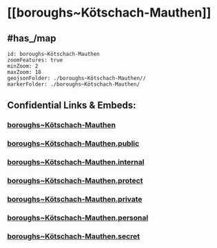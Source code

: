 # [[boroughs~Kötschach-Mauthen]] 


## #has_/map  



```leaflet
id: boroughs~Kötschach-Mauthen
zoomFeatures: true 
minZoom: 2 
maxZoom: 18
geojsonFolder: ./boroughs~Kötschach-Mauthen//
markerFolder: ./boroughs~Kötschach-Mauthen/
```


## Confidential Links & Embeds: 

### [boroughs~Kötschach-Mauthen](/_Standards/Earth/Continent/Europe/Europe~Central/Austria/Austrias_States/Kärnten/counties~Kärnten/Hermagor/cities~Hermagor/Kötschach-Mauthen/boroughs~Kötschach-Mauthen.md) 

### [boroughs~Kötschach-Mauthen.public](/_public/Earth/Continent/Europe/Europe~Central/Austria/Austrias_States/Kärnten/counties~Kärnten/Hermagor/cities~Hermagor/Kötschach-Mauthen/boroughs~Kötschach-Mauthen.public.md) 

### [boroughs~Kötschach-Mauthen.internal](/_internal/Earth/Continent/Europe/Europe~Central/Austria/Austrias_States/Kärnten/counties~Kärnten/Hermagor/cities~Hermagor/Kötschach-Mauthen/boroughs~Kötschach-Mauthen.internal.md) 

### [boroughs~Kötschach-Mauthen.protect](/_protect/Earth/Continent/Europe/Europe~Central/Austria/Austrias_States/Kärnten/counties~Kärnten/Hermagor/cities~Hermagor/Kötschach-Mauthen/boroughs~Kötschach-Mauthen.protect.md) 

### [boroughs~Kötschach-Mauthen.private](/_private/Earth/Continent/Europe/Europe~Central/Austria/Austrias_States/Kärnten/counties~Kärnten/Hermagor/cities~Hermagor/Kötschach-Mauthen/boroughs~Kötschach-Mauthen.private.md) 

### [boroughs~Kötschach-Mauthen.personal](/_personal/Earth/Continent/Europe/Europe~Central/Austria/Austrias_States/Kärnten/counties~Kärnten/Hermagor/cities~Hermagor/Kötschach-Mauthen/boroughs~Kötschach-Mauthen.personal.md) 

### [boroughs~Kötschach-Mauthen.secret](/_secret/Earth/Continent/Europe/Europe~Central/Austria/Austrias_States/Kärnten/counties~Kärnten/Hermagor/cities~Hermagor/Kötschach-Mauthen/boroughs~Kötschach-Mauthen.secret.md)

